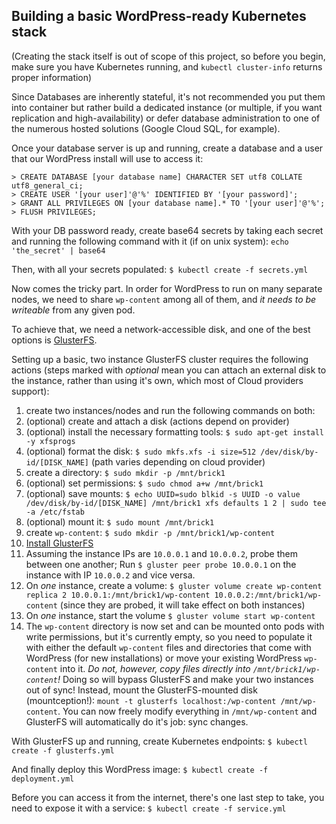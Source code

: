 ## Building a basic WordPress-ready Kubernetes stack

(Creating the stack itself is out of scope of this project, so before you begin, make sure you have Kubernetes running, and `kubectl cluster-info` returns proper information)

Since Databases are inherently stateful, it's not recommended you put them into container but rather build a dedicated instance (or multiple, if you want replication and high-availability) or defer database administration to one of the numerous hosted solutions (Google Cloud SQL, for example).

Once your database server is up and running, create a database and a user that our WordPress install will use to access it:
```
> CREATE DATABASE [your database name] CHARACTER SET utf8 COLLATE utf8_general_ci;
> CREATE USER '[your user]'@'%' IDENTIFIED BY '[your password]';
> GRANT ALL PRIVILEGES ON [your database name].* TO '[your user]'@'%';
> FLUSH PRIVILEGES;
```

With your DB password ready, create base64 secrets by taking each secret and running the following command with it (if on unix system):
`echo 'the_secret' | base64`

Then, with all your secrets populated:
`$ kubectl create -f secrets.yml`

Now comes the tricky part. In order for WordPress to run on many separate nodes, we need to share `wp-content` among all of them, and _it needs to be writeable_ from any given pod.

To achieve that, we need a network-accessible disk, and one of the best options is [GlusterFS](https://www.gluster.org/).

Setting up a basic, two instance GlusterFS cluster requires the following actions (steps marked with _optional_ mean you can attach an external disk to the instance, rather than using it's own, which most of Cloud providers support):

1. create two instances/nodes and run the following commands on both:
2. (optional) create and attach a disk (actions depend on provider)
3. (optional) install the necessary formatting tools: `$ sudo apt-get install -y xfsprogs`
4. (optional) format the disk: `$ sudo mkfs.xfs -i size=512 /dev/disk/by-id/[DISK_NAME]` (path varies depending on cloud provider)
5. create a directory: `$ sudo mkdir -p /mnt/brick1`
6. (optional) set permissions: `$ sudo chmod a+w /mnt/brick1`
7. (optional) save mounts: `$ echo UUID=sudo blkid -s UUID -o value /dev/disk/by-id/[DISK_NAME] /mnt/brick1 xfs defaults 1 2 | sudo tee -a /etc/fstab`
8. (optional) mount it: `$ sudo mount /mnt/brick1`
9. create `wp-content`: `$ sudo mkdir -p /mnt/brick1/wp-content`
10. [Install GlusterFS](https://gluster.readthedocs.io/en/latest/Install-Guide/Install/)
11. Assuming the instance IPs are `10.0.0.1` and `10.0.0.2`, probe them between one another; Run `$ gluster peer probe 10.0.0.1` on the instance with IP `10.0.0.2` and vice versa.
12. On *one* instance, create a volume: `$ gluster volume create wp-content replica 2 10.0.0.1:/mnt/brick1/wp-content 10.0.0.2:/mnt/brick1/wp-content` (since they are probed, it will take effect on both instances)
13. On *one* instance, start the volume `$ gluster volume start wp-content`
14. The `wp-content` directory is now set and can be mounted onto pods with write permissions, but it's currently empty, so you need to populate it with either the default `wp-content` files and directories that come with WordPress (for new installations) or move your existing WordPress `wp-content` into it. *Do not, however, copy files directly into `/mnt/brick1/wp-content`!* Doing so will bypass GlusterFS and make your two instances out of sync! Instead, mount the GlusterFS-mounted disk (mountception!): `mount -t glusterfs localhost:/wp-content /mnt/wp-content`. You can now freely modify everything in `/mnt/wp-content` and GlusterFS will automatically do it's job: sync changes.

With GlusterFS up and running, create Kubernetes endpoints:
`$ kubectl create -f glusterfs.yml`

And finally deploy this WordPress image:
`$ kubectl create -f deployment.yml`

Before you can access it from the internet, there's one last step to take, you need to expose it with a service:
`$ kubectl create -f service.yml`
